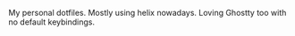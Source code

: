 My personal dotfiles. Mostly using helix nowadays. Loving Ghostty too with no default keybindings. 
